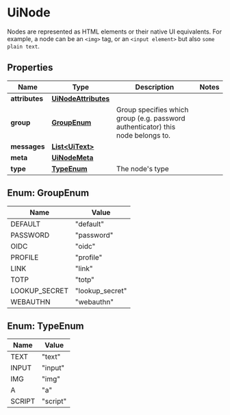 

# UiNode

Nodes are represented as HTML elements or their native UI equivalents. For example, a node can be an `<img>` tag, or an `<input element>` but also `some plain text`.

## Properties

Name | Type | Description | Notes
------------ | ------------- | ------------- | -------------
**attributes** | [**UiNodeAttributes**](UiNodeAttributes.md) |  | 
**group** | [**GroupEnum**](#GroupEnum) | Group specifies which group (e.g. password authenticator) this node belongs to. | 
**messages** | [**List&lt;UiText&gt;**](UiText.md) |  | 
**meta** | [**UiNodeMeta**](UiNodeMeta.md) |  | 
**type** | [**TypeEnum**](#TypeEnum) | The node&#39;s type | 



## Enum: GroupEnum

Name | Value
---- | -----
DEFAULT | &quot;default&quot;
PASSWORD | &quot;password&quot;
OIDC | &quot;oidc&quot;
PROFILE | &quot;profile&quot;
LINK | &quot;link&quot;
TOTP | &quot;totp&quot;
LOOKUP_SECRET | &quot;lookup_secret&quot;
WEBAUTHN | &quot;webauthn&quot;



## Enum: TypeEnum

Name | Value
---- | -----
TEXT | &quot;text&quot;
INPUT | &quot;input&quot;
IMG | &quot;img&quot;
A | &quot;a&quot;
SCRIPT | &quot;script&quot;



